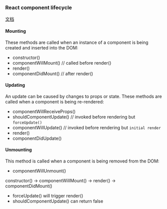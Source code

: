 ### React component lifecycle
[文档](https://facebook.github.io/react/docs/react-component.html)

#### Mounting
These methods are called when an instance of a component is being created and inserted into the DOM:

- constructor()
- componentWillMount()  // called before render()
- render()
- componentDidMount() // after render()

#### Updating
An update can be caused by changes to props or state. These methods are called when a component is being re-rendered:

- componentWillReceiveProps()
- shouldComponentUpdate()  // invoked before rendering but `forceUpdate()`
- componentWillUpdate() // invoked before rendering but `initial render`
- render()
- componentDidUpdate()

#### Unmounting
This method is called when a component is being removed from the DOM:

- componentWillUnmount()


constructor() -> componentWillMount() -> render() -> componentDidMount()

* forceUpdate() will trigger render()
* shouldComponentUpdate() can return false

